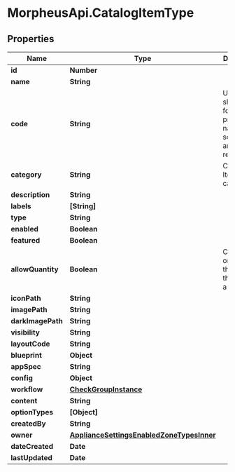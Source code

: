 # MorpheusApi.CatalogItemType

## Properties

Name | Type | Description | Notes
------------ | ------------- | ------------- | -------------
**id** | **Number** |  | [optional] 
**name** | **String** |  | [optional] 
**code** | **String** | Useful shortcode for provisioning naming schemes and export reference. | [optional] 
**category** | **String** | Catalog Item Type category | [optional] 
**description** | **String** |  | [optional] 
**labels** | **[String]** |  | [optional] 
**type** | **String** |  | [optional] 
**enabled** | **Boolean** |  | [optional] 
**featured** | **Boolean** |  | [optional] 
**allowQuantity** | **Boolean** | Can users order more than one of this item at a time. | [optional] 
**iconPath** | **String** |  | [optional] 
**imagePath** | **String** |  | [optional] 
**darkImagePath** | **String** |  | [optional] 
**visibility** | **String** |  | [optional] 
**layoutCode** | **String** |  | [optional] 
**blueprint** | **Object** |  | [optional] 
**appSpec** | **String** |  | [optional] 
**config** | **Object** |  | [optional] 
**workflow** | [**CheckGroupInstance**](CheckGroupInstance.md) |  | [optional] 
**content** | **String** |  | [optional] 
**optionTypes** | **[Object]** |  | [optional] 
**createdBy** | **String** |  | [optional] 
**owner** | [**ApplianceSettingsEnabledZoneTypesInner**](ApplianceSettingsEnabledZoneTypesInner.md) |  | [optional] 
**dateCreated** | **Date** |  | [optional] 
**lastUpdated** | **Date** |  | [optional] 


